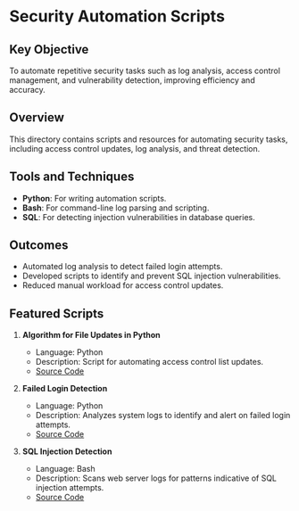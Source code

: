 # Security Automation Scripts

## Key Objective
To automate repetitive security tasks such as log analysis, access control management, and vulnerability detection, improving efficiency and accuracy.

## Overview
This directory contains scripts and resources for automating security tasks, including access control updates, log analysis, and threat detection.

## Tools and Techniques
- **Python**: For writing automation scripts.
- **Bash**: For command-line log parsing and scripting.
- **SQL**: For detecting injection vulnerabilities in database queries.

## Outcomes
- Automated log analysis to detect failed login attempts.
- Developed scripts to identify and prevent SQL injection vulnerabilities.
- Reduced manual workload for access control updates.

## Featured Scripts
1. **Algorithm for File Updates in Python**
   - Language: Python
   - Description: Script for automating access control list updates.
   - [Source Code](https://github.com/JLSecOps/JLcyberfortress/blob/main/scripts/Algorithm%20for%20file%20updates%20in%20Python.md)

2. **Failed Login Detection**
   - Language: Python
   - Description: Analyzes system logs to identify and alert on failed login attempts.
   - [Source Code](https://github.com/JLSecOps/JLcyberfortress/blob/main/incident-response/Incident%20report%20analysis.md)

3. **SQL Injection Detection**
   - Language: Bash
   - Description: Scans web server logs for patterns indicative of SQL injection attempts.
   - [Source Code](https://github.com/JLSecOps/JLcyberfortress/blob/main/scripts/Apply%20filters%20to%20SQL%20queries.md)

